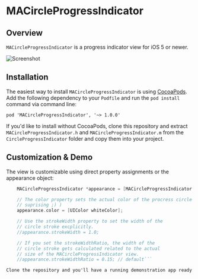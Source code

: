 # MACircleProgressIndicator
## Overview
`MACircleProgressIndicator` is a progress indicator view for iOS 5 or newer.

![Screenshot](https://raw.github.com/swissmanu/MACircleProgressIndicator/master/screenshot.png)

## Installation
The easiest way to install `MACircleProgressIndicator` is using [CocoaPods](http://cocoapods.org/). Add the following dependency to your `Podfile` and run the `pod install` command via command line:

	pod 'MACircleProgressIndicator', '~> 1.0.0'

If you'd like to install without CocoaPods, clone this repository and extract `MACircleProgressIndicator.h` and `MACircleProgressIndicator.m` from the `CircleProgressIndicator` folder and copy them into your project.

## Customization & Demo
The view is customizable using direct property assignments or the appearance object:

```objective-c
	MACircleProgressIndicator *appearance = [MACircleProgressIndicator appearance];

	// The color property sets the actual color of the procress circle (how
	// suprising ;) )
	appearance.color = [UIColor whiteColor];

	// Use the strokeWidth property to set the width of the
	// circle stroke excplicitly.
	//appearance.strokeWidth = 1.0;

	// If you set the strokeWidthRatio, the width of the
	// circle stroke gets calculated related to the actual
	// size of the MACircleProgressIndicator view.
	//appearance.strokeWidthRatio = 0.15; // default```

Clone the repository and you'll have a running demonstration app ready on your machine: Open `CircleProgressIndicator.xcodeproj` with Xcode and run the App in the iPhone or iPad simulator.